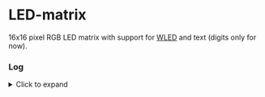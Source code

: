 # LED-matrix
16x16 pixel RGB LED matrix with support for [WLED](https://github.com/Aircoookie/WLED) and text (digits only for now).


### Log
<details>
  <summary>Click to expand</summary>
01.03.22 Created this repo and [extracted commits](https://www.pixelite.co.nz/article/extracting-file-folder-from-git-repository-with-full-git-history/) from [smart-home](https://github.com/vogler/smart-home/search?q=wled&type=commits):
```console
$ cd smart-home
$ git log --pretty=email --patch-with-stat --reverse --full-index --binary -- audio-reactive-led-strip wled.py > ../patch
$ cd ../LED-matrix
$ git am < ../patch
```
</details>
